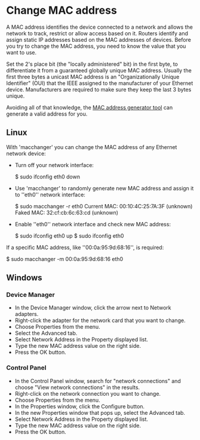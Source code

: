# Change MAC address

A MAC address identifies the device connected to a network and allows the network to track, restrict or allow access based on it. Routers identify and assign static IP addresses based on the MAC addresses of devices. Before you try to change the MAC address, you need to know the value that you want to use.

Set the 2's place bit (the "locally administered" bit) in the first byte, to differentiate it from a guaranteed globally unique MAC address. Usually the first three bytes a unicast MAC address is an "Organizationally Unique Identifier" (OUI) that the IEEE assigned to the manufacturer of your Ethernet device. Manufacturers are required to make sure they keep the last 3 bytes unique. 

Avoiding all of that knowledge, the [MAC address generator tool](https://miniwebtool.com/mac-address-generator/) can generate a valid address for you.

## Linux 

With 'macchanger' you can change the MAC address of any Ethernet network device:

* Turn off your network interface:

  $ sudo ifconfig eth0 down

* Use 'macchanger' to randomly generate new MAC address and assign it to ''eth0'' network interface:

  $ sudo macchanger -r eth0
  Current MAC: 00:10:4C:25:7A:3F (unknown)
  Faked MAC:   32:cf:cb:6c:63:cd (unknown)

* Enable ''eth0'' network interface and check new MAC address:

  $ sudo ifconfig eth0 up
  $ sudo ifconfig eth0

If a specific MAC address, like ''00:0a:95:9d:68:16'', is required:

  $ sudo macchanger -m 00:0a:95:9d:68:16 eth0

## Windows

### Device Manager

* In the Device Manager window, click the arrow next to Network adapters.
* Right-click the adapter for the network card that you want to change.
* Choose Properties from the menu.
* Select the Advanced tab. 
* Select Network Address in the Property displayed list.
* Type the new MAC address value on the right side. 
* Press the OK button.

### Control Panel

* In the Control Panel window, search for "network connections" and choose "View network connections" in the results.
* Right-click on the network connection you want to change. 
* Choose Properties from the menu.
* In the Properties window, click the Configure button.
* In the new Properties window that pops up, select the Advanced tab.
* Select Network Address in the Property displayed list.
* Type the new MAC address value on the right side. 
* Press the OK button.


